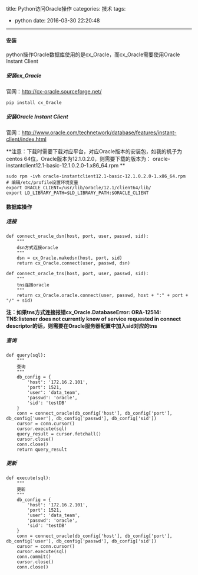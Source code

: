 title: Python访问Oracle操作
categories: 技术
tags:
  - python
date: 2016-03-30 22:20:48
---
#### 安装
python操作Oracle数据库使用的是cx_Oracle，而cx_Oracle需要使用Oracle Instant Client
##### 安装cx_Oracle
官网：http://cx-oracle.sourceforge.net/

	pip install cx_Oracle
##### 安装Oracle Instant Client
官网：http://www.oracle.com/technetwork/database/features/instant-client/index.html

<!-- more -->

**注意：下载时需要下载对应平台，对应Oracle版本的安装包，如我的机子为centos 64位，Oracle版本为12.1.0.2.0，则需要下载的版本为：
oracle-instantclient12.1-basic-12.1.0.2.0-1.x86_64.rpm **

	sudo rpm -ivh oracle-instantclient12.1-basic-12.1.0.2.0-1.x86_64.rpm
	# 编辑/etc/profile设置环境变量
	export ORACLE_CLIENT=/usr/lib/oracle/12.1/client64/lib/
	export LD_LIBRARY_PATH=$LD_LIBRARY_PATH:$ORACLE_CLIENT
  
#### 数据库操作
##### 连接
	def connect_oracle_dsn(host, port, user, passwd, sid):
	    """
	    dsn方式连接oracle
	    """
	    dsn = cx_Oracle.makedsn(host, port, sid)
	    return cx_Oracle.connect(user, passwd, dsn)
	
	def connect_oracle_tns(host, port, user, passwd, sid):
	    """
	    tns连接oracle
	    """
	    return cx_Oracle.oracle.connect(user, passwd, host + ":" + port + "/" + sid)
**注：如果tns方式连接报错cx_Oracle.DatabaseError: ORA-12514: TNS:listener does not currently know of service requested in connect descriptor的话，则需要在Oracle服务器配置中加入sid对应的tns**
##### 查询
	def query(sql):
	    """
	    查询
	    """
	    db_config = {
	        'host': '172.16.2.101',
	        'port': 1521,
	        'user': 'data_team',
	        'passwd': 'oracle',
	        'sid': 'testDB'
	    }
	    conn = connect_oracle(db_config['host'], db_config['port'], db_config['user'], db_config['passwd'], db_config['sid'])
	    cursor = conn.cursor()
	    cursor.execute(sql)
	    query_result = cursor.fetchall()
	    cursor.close()
	    conn.close()
	    return query_result

##### 更新
	def execute(sql):
	    """
	    更新
	    """
	    db_config = {
	        'host': '172.16.2.101',
	        'port': 1521,
	        'user': 'data_team',
	        'passwd': 'oracle',
	        'sid': 'testDB'
	    }
	    conn = connect_oracle(db_config['host'], db_config['port'], db_config['user'], db_config['passwd'], db_config['sid'])
	    cursor = conn.cursor()
	    cursor.execute(sql)
	    conn.commit()
	    cursor.close()
	    conn.close()



